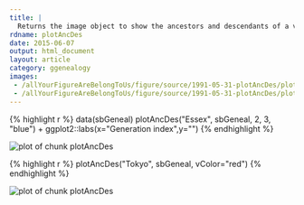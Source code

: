 ```yaml
---
title: |
  Returns the image object to show the ancestors and descendants of a variety
rdname: plotAncDes
date: 2015-06-07
output: html_document
layout: article
category: ggenealogy
images:
 - /allYourFigureAreBelongToUs/figure/source/1991-05-31-plotAncDes/plotAncDes-1.png
 - /allYourFigureAreBelongToUs/figure/source/1991-05-31-plotAncDes/plotAncDes-2.png
---
```





{% highlight r %}
data(sbGeneal)
plotAncDes("Essex", sbGeneal, 2, 3, "blue") + ggplot2::labs(x="Generation index",y="")
{% endhighlight %}

![plot of chunk plotAncDes](/allYourFigureAreBelongToUs/figure/source/1991-05-31-plotAncDes/plotAncDes-1.png) 

{% highlight r %}
plotAncDes("Tokyo", sbGeneal, vColor="red")
{% endhighlight %}

![plot of chunk plotAncDes](/allYourFigureAreBelongToUs/figure/source/1991-05-31-plotAncDes/plotAncDes-2.png) 